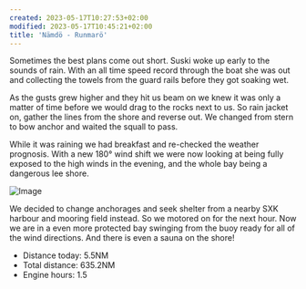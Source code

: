```yaml
---
created: 2023-05-17T10:27:53+02:00
modified: 2023-05-17T10:45:21+02:00
title: 'Nämdö - Runmarö'
---
```


Sometimes the best plans come out short. Suski woke up early to the sounds of rain. With an all time speed record through the boat she was out and collecting the towels from the guard rails before they got soaking wet.

As the gusts grew higher and they hit us beam on we knew it was only a matter of time before we would drag to the rocks next to us. So rain jacket on, gather the lines from the shore and reverse out. We changed from stern to bow anchor and waited the squall to pass.

While it was raining we had breakfast and re-checked the weather prognosis. With a new 180° wind shift we were now looking at being fully exposed to the high winds in the evening, and the whole bay being a dangerous lee shore.

![Image](../2023/a20d02b6383515fc2ae37c4000035edd.jpg) 

We decided to change anchorages and seek shelter from a nearby SXK harbour and mooring field instead. So we motored on for the next hour. Now we are in a even more protected bay swinging from the buoy ready for all of the wind directions. And there is even a sauna on the shore!

* Distance today: 5.5NM
* Total distance: 635.2NM
* Engine hours: 1.5
